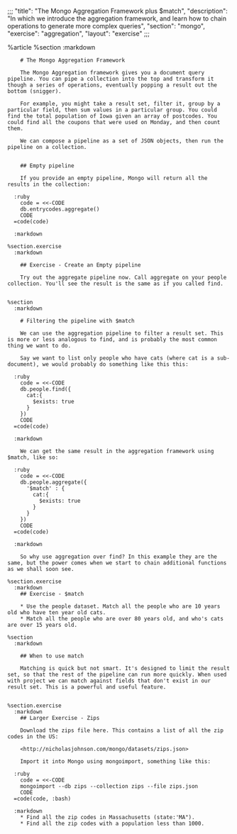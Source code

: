 ;;;
  "title": "The Mongo Aggregation Framework plus $match",
  "description": "In which we introduce the aggregation framework, and learn how to chain operations to generate more complex queries",
  "section": "mongo",
  "exercise": "aggregation",
  "layout": "exercise"
  ;;;
  
  %article
    %section
      :markdown
  
        # The Mongo Aggregation Framework
  
        The Mongo Aggregation framework gives you a document query pipeline. You can pipe a collection into the top and transform it though a series of operations, eventually popping a result out the bottom (snigger).
  
        For example, you might take a result set, filter it, group by a particular field, then sum values in a particular group. You could find the total population of Iowa given an array of postcodes. You could find all the coupons that were used on Monday, and then count them.
  
        We can compose a pipeline as a set of JSON objects, then run the pipeline on a collection.
  
  
        ## Empty pipeline
  
        If you provide an empty pipeline, Mongo will return all the results in the collection:
  
      :ruby
        code = <<-CODE
        db.entrycodes.aggregate()
        CODE
      =code(code)
  
      :markdown
  
    %section.exercise
      :markdown
  
        ## Exercise - Create an Empty pipeline
  
        Try out the aggregate pipeline now. Call aggregate on your people collection. You'll see the result is the same as if you called find.
  
  
    %section
      :markdown
  
        # Filtering the pipeline with $match
  
        We can use the aggregation pipeline to filter a result set. This is more or less analogous to find, and is probably the most common thing we want to do.
  
        Say we want to list only people who have cats (where cat is a sub-document), we would probably do something like this this:
  
      :ruby
        code = <<-CODE
        db.people.find({
          cat:{
            $exists: true
          }
        })
        CODE
      =code(code)
  
      :markdown
  
        We can get the same result in the aggregation framework using $match, like so:
  
      :ruby
        code = <<-CODE
        db.people.aggregate({
          '$match' : {
            cat:{
              $exists: true
            }
          }
        })
        CODE
      =code(code)
  
      :markdown
  
        So why use aggregation over find? In this example they are the same, but the power comes when we start to chain additional functions as we shall soon see.
  
    %section.exercise
      :markdown
        ## Exercise - $match
  
        * Use the people dataset. Match all the people who are 10 years old who have ten year old cats.
        * Match all the people who are over 80 years old, and who's cats are over 15 years old.
  
    %section
      :markdown
  
        ## When to use match
  
        Matching is quick but not smart. It's designed to limit the result set, so that the rest of the pipeline can run more quickly. When used with project we can match against fields that don't exist in our result set. This is a powerful and useful feature.
  
  
    %section.exercise
      :markdown
        ## Larger Exercise - Zips
  
        Download the zips file here. This contains a list of all the zip codes in the US:
  
        <http://nicholasjohnson.com/mongo/datasets/zips.json>
  
        Import it into Mongo using mongoimport, something like this:
  
      :ruby
        code = <<-CODE
        mongoimport --db zips --collection zips --file zips.json
        CODE
      =code(code, :bash)
  
      :markdown
        * Find all the zip codes in Massachusetts (state:'MA").
        * Find all the zip codes with a population less than 1000.
  